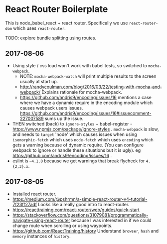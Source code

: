 # React Router Boilerplate

This is node_babel_react + react router.
Specifically we use `react-router-dom` which uses `react-router`.

TODO: explore bundle splitting using routes.

## 2017-08-06
- Using style / css load won't work with babel tests, so switched to `mocha-webpack`.
  - NOTE: `mocha-webpack-watch` will print multiple results to the screen usually at start up.
  - http://randycoulman.com/blog/2016/03/22/testing-with-mocha-and-webpack/
    Explains rationale for mocha-webpack.
  - https://github.com/andris9/encoding/issues/16 mentions a case where we have a dynamic
    require in the encoding module which causes webpack users issues.
    https://github.com/andris9/encoding/issues/16#issuecomment-227007589 sums up the
    issue.
- THEN switched (back) to `ignore-styles` + babel-register - https://www.npmjs.com/package/ignore-styles .
  `mocha-webpack` is slow, and needs to `target` 'node' which causes issues when using
  `isomorphic-fetch` which uses `node-fetch` which uses `encoding` which gets a warning because of
  dynamic require.  (You can configure webpack to ignore or handle these situations but it is ugly).
  eg https://github.com/andris9/encoding/issues/16 .
- eslint is `~4.1.0` because we get warnings that break flycheck for `4.{2,3}.x`.


## 2017-08-05
- Installed react router.
- https://medium.com/@pshrmn/a-simple-react-router-v4-tutorial-7f23ff27adf
  Looks like a really good intro to react-router.
- https://reacttraining.com/react-router/web/guides/quick-start
- https://stackoverflow.com/questions/31079081/programmatically-navigate-using-react-router
  because I was interested in if we could change route when scrolling or using waypoints.
- https://github.com/ReactTraining/history
  Understand `browser`, `hash` and `memory` instances of `history`.
